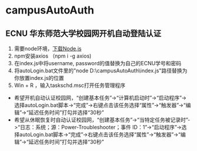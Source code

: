 # campusAutoAuth
## ECNU 华东师范大学校园网开机自动登陆认证

1. 需要node环境，[下载Node.js](https://nodejs.org/zh-cn/)
2. npm安装axios （npm i -g axios)
3. 在index.js中将username, password的值替换为自己的ECNU学号和密码
4. 将autoLogin.bat文件里的"node D:\campusAutoAuth\index.js"路径替换为你放置index.js的位置
5. Win + R ，输入taskschd.msc打开任务管理程序
  - 希望开机自动认证校园网，“创建基本任务”->“计算机启动时”->“启动程序”->选择autoLogin.bat脚本->“完成”->右键点击该任务选择“属性”->“触发器”->“编辑”->“延迟任务时间”打勾并选择“30秒”
  - 希望从休眠恢复时自动认证校园网，“创建基本任务”->“当特定任务被记录时”->“日志：系统；源：Power-Troubleshooter；事件 ID：1”->“启动程序”->选择autoLogin.bat脚本->“完成”->右键点击该任务选择“属性”->“触发器”->“编辑”->“延迟任务时间”打勾并选择“30秒”
